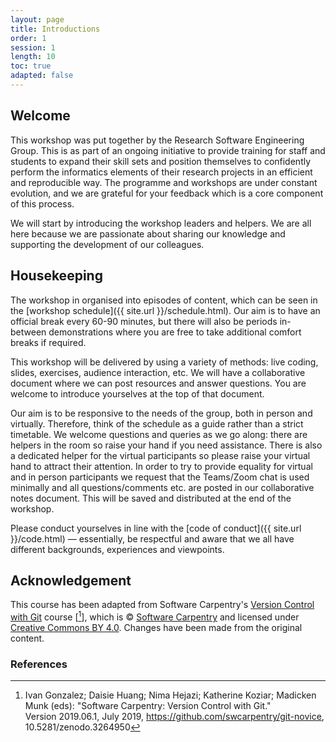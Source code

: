 ```yaml
---
layout: page
title: Introductions
order: 1
session: 1
length: 10
toc: true
adapted: false
---
```


## Welcome

This workshop was put together by the Research Software Engineering Group.
This is as part of an ongoing initiative to provide training for staff and
students to expand their skill sets and position themselves to confidently
perform the informatics elements of their research projects in an efficient and
reproducible way. The programme and workshops are under constant evolution, and
we are grateful for your feedback which is a core component of this process.

We will start by introducing the workshop leaders and helpers. We are all here
because we are passionate about sharing our knowledge and supporting the
development of our colleagues.


## Housekeeping

The workshop in organised into episodes of content, which can be seen in the
[workshop schedule]({{ site.url }}/schedule.html). Our aim is to have an official break
every 60-90 minutes, but there will also be periods in-between demonstrations
where you are free to take additional comfort breaks if required.

This workshop will be delivered by using a variety of methods: live coding,
slides, exercises, audience interaction, etc. We will have a collaborative
document where we can post resources and answer questions.
You are welcome to introduce yourselves at the top of that document.

Our aim is to be responsive to the needs of the group, both in person and
virtually. Therefore, think of the schedule as a guide rather than a strict
timetable. We welcome questions and queries as we go along: there are helpers
in the room so raise your hand if you need assistance. There is also a dedicated
helper for the virtual participants so please raise your virtual hand to
attract their attention. In order to try to provide equality for virtual and in
person participants we request that the Teams/Zoom chat is used minimally and
all questions/comments etc. are posted in our collaborative notes document.
This will be saved and distributed at the end of the workshop.  

Please conduct yourselves in line with the
[code of conduct]({{ site.url }}/code.html) —
essentially, be respectful and aware that we all have different backgrounds,
experiences and viewpoints.


## Acknowledgement

This course has been adapted from Software Carpentry's
<a href="https://swcarpentry.github.io/git-novice/" target="_blank" rel="external noreferrer">Version Control with Git</a>
course [[^1]], which is &copy; <a href="https://software-carpentry.org/" target="_blank" rel="external noreferrer">Software Carpentry</a> and licensed
under <a href="https://creativecommons.org/licenses/by/4.0/" target="_blank" rel="external noreferrer">Creative Commons BY 4.0</a>.
Changes have been made from the original content.


### References

[^1]: Ivan Gonzalez; Daisie Huang;  Nima Hejazi;  Katherine Koziar; 
      Madicken Munk (eds): "Software Carpentry: Version Control with Git."  
      Version 2019.06.1, July 2019,
      <a href="https://github.com/swcarpentry/git-novice">https://github.com/swcarpentry/git-novice</a>,
      10.5281/zenodo.3264950
